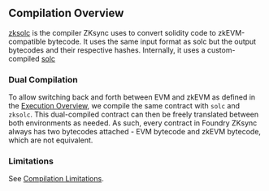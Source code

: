 ## Compilation Overview

[zksolc](https://github.com/matter-labs/era-compiler-solidity/releases) is the compiler ZKsync uses to convert solidity code to zkEVM-compatible bytecode. It uses the same input format as solc but the output bytecodes and their respective hashes. Internally, it uses a custom-compiled [solc](https://github.com/matter-labs/era-solidity/releases)

### Dual Compilation

To allow switching back and forth between EVM and zkEVM as defined in the [Execution Overview](./execution-overview.md), we compile the same contract with `solc` and `zksolc`. This dual-compiled contract can then be freely translated between both environments as needed. As such, every contract in Foundry ZKsync always has two bytecodes attached - EVM bytecode and zkEVM bytecode, which are not equivalent.

### Limitations

See [Compilation Limitations](./limitations/compilation.md).
